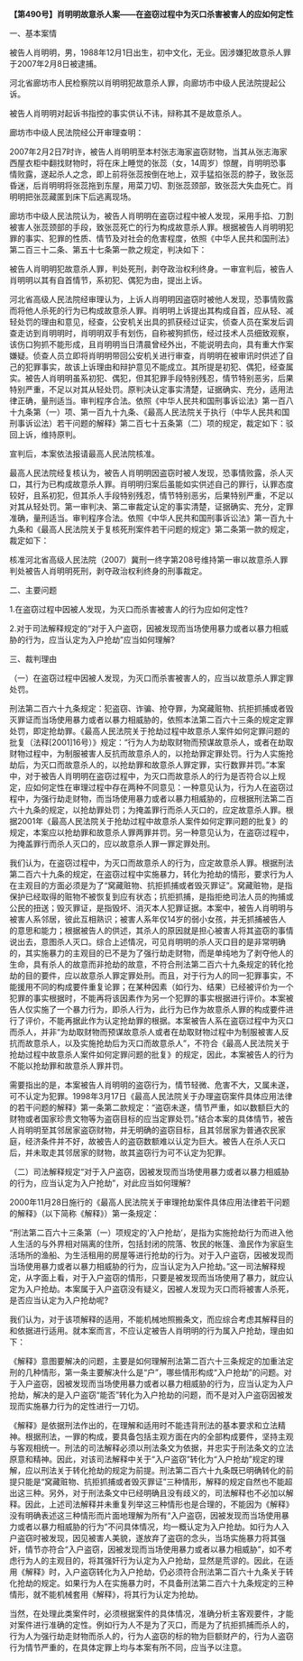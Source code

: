 **【第490号】肖明明故意杀人案——在盗窃过程中为灭口杀害被害人的应如何定性**

一、基本案情

被告人肖明明，男，1988年12月1日出生，初中文化，无业。因涉嫌犯故意杀人罪于2007年2月8日被逮捕。

河北省廊坊市人民检察院以肖明明犯故意杀人罪，向廊坊市中级人民法院提起公诉。

被告人肖明明对起诉书指控的事实供认不讳，辩称其不是故意杀人。

廊坊市中级人民法院经公开审理查明：

2007年2月2日7时许，被告人肖明明至本村张志海家盗窃财物，当其从张志海家西屋衣柜中翻找财物时，将在床上睡觉的张蕊（女，14周岁）惊醒，肖明明恐事情败露，遂起杀人之念，即上前将张蕊按倒在地上，双手猛掐张蕊的脖子，致张蕊昏迷，后肖明明将张蕊拖到东屋，用菜刀切、割张蕊颈部，致张蕊大失血死亡。肖明明把张蕊藏匿到床下后逃离现场。

廊坊市中级人民法院认为，被告人肖明明在盗窃过程中被人发现，采用手掐、刀割被害人张蕊颈部的手段，致张蕊死亡的行为构成故意杀人罪。根据被告人肖明明犯罪的事实、犯罪的性质、情节及对社会的危害程度，依照《中华人民共和国刑法》第二百三十二条、第五十七条第一款之规定，判决如下：

被告人肖明明犯故意杀人罪，判处死刑，剥夺政治权利终身。一审宣判后，被告人肖明明以其有自首情节，系初犯、偶犯为由，提出上诉。

河北省高级人民法院经审理认为，上诉人肖明明因盗窃时被他人发现，恐事情败露而将他人杀死的行为已构成故意杀人罪。肖明明上诉提出其构成自首，应从轻、减轻处罚的理由和意见，经查，公安机关出具的抓获经过证实，侦查人员在案发后调查走访到肖明明时，肖明明双手有划伤，自称被狗抓伤，经过技术人员细致观察，该伤口狗抓不能形成，且肖明明当日清晨曾经外出，不能说明去向，具有重大作案嫌疑。侦查人员立即将肖明明带回公安机关进行审查，肖明明在被审讯时供述了自己的犯罪事实，故该上诉理由和辩护意见不能成立。其所提是初犯、偶犯，经查属实。被告人肖明明虽系初犯、偶犯，但其犯罪手段特别残忍，情节特别恶劣，后果特别严重，不足以对其从轻处罚。原判决认定事实清楚，证据确实、充分，适用法律正确，量刑适当。审判程序合法。依照《中华人民共和国刑事诉讼法》第一百八十九条第（一）项、第一百九十九条、《最高人民法院关于执行（中华人民共和国刑事诉讼法）若干问题的解释》第二百七十五条第（二）项的规定，裁定如下：驳回上诉，维持原判。

宣判后，本案依法报请最高人民法院核准。

最高人民法院经复核认为，被告人肖明明因盗窃时被人发现，恐事情败露，杀人灭口，其行为已构成故意杀人罪。肖明明归案后虽能如实供述自己的罪行，认罪态度较好，且系初犯，但其杀人手段特别残忍，情节特别恶劣，后果特别严重，不足以对其从轻处罚。第一审判决、第二审裁定认定的事实清楚，证据确实、充分，定罪准确，量刑适当。审判程序合法。依照《中华人民共和国刑事诉讼法》第一百九十九条和《最高人民法院关于复核死刑案件若干问题的规定》第二条第一款的规定，裁定如下：

核准河北省高级人民法院（2007）冀刑一终字第208号维持第一审以故意杀人罪判处被告人肖明明死刑，剥夺政治权利终身的刑事裁定。

二、主要问题

1.在盗窃过程中因被人发现，为灭口而杀害被害人的行为应如何定性?

2.对于司法解释规定的“对于入户盗窃，因被发现而当场使用暴力或者以暴力相威胁的行为，应当认定为入户抢劫”应当如何理解?

三、裁判理由

（一）在盗窃过程中因被人发现，为灭口而杀害被害人的，应当以故意杀人罪定罪处罚。

刑法第二百六十九条规定：犯盗窃、诈骗、抢夺罪，为窝藏赃物、抗拒抓捕或者毁灭罪证而当场使用暴力或者以暴力相威胁的，依照本法第二百六十三条的规定定罪处罚，即定抢劫罪。《最高人民法院关于抢劫过程中故意杀人案件如何定罪问题的批复（法释\[2001\]16号）》规定：“行为人为劫取财物而预谋故意杀人，或者在劫取财物过程中，为制服被害人反抗而故意杀人的，以抢劫罪定罪处罚。行为人实施抢劫后，为灭口而故意杀人的，以抢劫罪和故意杀人罪定罪，实行数罪并罚。”本案中，对于被告人肖明明在盗窃过程中，为灭口而故意杀人的行为是否符合以上规定，应如何定性在审理过程中存在两种不同意见：一种意见认为，行为人在盗窃过程中，为强行劫走财物，而当场使用暴力或者以暴力相威胁的，应根据刑法第二百六十九条的规定，以抢劫罪处罚；为掩盖罪行而杀人灭口的，应定故意杀人罪。根据2001年《最高人民法院关于抢劫过程中故意杀人案件如何定罪问题的批复》的规定，本案应以抢劫罪和故意杀人罪两罪并罚。另一种意见认为，在盗窃过程中，为掩盖罪行而杀人灭口的，应以故意杀人罪一罪定罪处刑。

我们认为，在盗窃过程中，为灭口而故意杀人的行为，应定故意杀人罪。根据刑法第二百六十九条的规定，在盗窃过程中实施暴力，转化为抢劫的情形，要求行为人在主观目的方面必须是为了“窝藏赃物、抗拒抓捕或者毁灭罪证”。窝藏赃物，是指保护已经取得的赃物不被恢复到应有状态；抗拒抓捕，是指拒绝司法人员的拘捕或公民的扭送；毁灭罪证，是指毁坏、消灭本人犯罪证据。本案中，被告人肖明明与被害人系邻居，彼此互相熟识；被害人系年仅14岁的弱小女孩，并无抓捕被告人的意思和能力；根据被告人的供述，其杀人的原因就是担心被害人将其盗窃的事情说出去，意图杀人灭口。综合上述情况，可见肖明明的杀人灭口目的是非常明确的，其实施暴力的主观目的已不是为了强行劫走财物，而是单纯地为了剥夺他人的生命，具有杀人的故意而非抢劫的故意，不符合刑法第二百六十九条规定的转化抢劫的目的要件，应以故意杀人罪定罪处刑。而且，对于行为人的同一犯罪事实，不能援用不同的构成要件重复论罪；在某种因素（如行为、结果）已经被评价为一个犯罪的事实根据时，不能再将该因素作为另一个犯罪的事实根据进行评价。本案被告人仅实施了一个暴力行为，即杀人行为，此行为已作为故意杀人罪的构成要件进行了评价，不能再据此作为认定抢劫罪的根据。本案被告人系在盗窃过程中为灭口而杀人，并非“为劫取财物而预谋故意杀人或者在劫取财物过程中为制服被害人反抗而故意杀人，以及实施抢劫后为灭口而故意杀人”，不符合《最高人民法院关于抢劫过程中故意杀人案件如何定罪问题的批复》的规定，因此，本案被告人的行为不能以抢劫罪和故意杀人罪并罚。

需要指出的是，本案被告人肖明明的盗窃行为，情节轻微、危害不大，又属未遂，可不认定为犯罪。1998年3月17日《最高人民法院关于办理盗窃案件具体应用法律的若干问题的解释》第一条第二款规定：“盗窃未遂，情节严重，如以数额巨大的财物或者国家珍贵文物等为盗窃目标的应当定罪处罚。”结合本案的具体情节，被告人肖明明至其邻居家盗窃财物，并无明确的盗窃目标，且其邻居家为普通农民家庭，经济条件并不好，故被告人的盗窃数额难以认定为巨大。被告人在杀人灭口后，并未取走其邻居家的财物，故其盗窃行为可不认定为犯罪。

（二）司法解释规定“对于入户盗窃，因被发现而当场使用暴力或者以暴力相威胁的行为，应当认定为入户抢劫”，对此应当如何理解?

2000年11月28日施行的《最高人民法院关于审理抢劫案件具体应用法律若干问题的解释》（以下简称《解释》）第一条规定：

“刑法第二百六十三条第（一）项规定的‘入户抢劫’，是指为实施抢劫行为而进入他人生活的与外界相对隔离的住所，包括封闭的院落、牧民的帐篷、渔民作为家庭生活场所的渔船、为生活租用的房屋等进行抢劫的行为。对于入户盗窃，因被发现而当场使用暴力或者以暴力相威胁的行为，应当认定为入户抢劫。”这一司法解释规定，从字面上看，对于入户盗窃的情形，只要是被发现而当场使用了暴力，就应认定为入户抢劫。本案属于入户盗窃没有疑义，因被人发现为灭口而将被害人杀死，是否应当认定为入户抢劫呢?

我们认为，对于该项解释的适用，不能机械地照搬条文，而应综合考虑其解释目的和依据进行适用。就本案而言，不应认定被告人肖明明的行为属入户抢劫，理由如下：

《解释》意图要解决的问题，主要是如何理解刑法第二百六十三条规定的加重法定刑的几种情形，第一条主要解决什么是“户”，哪些情形构成“入户抢劫”的问题。对于入户盗窃，因被发现而当场使用暴力或者以暴力相威胁的行为，应当认定为入户抢劫，解决的是入户盗窃“能否”转化为入户抢劫的问题，而不是对入户盗窃因被发现而实施暴力行为的定性进行一刀切。

《解释》是依据刑法作出的，在理解和适用时不能违背刑法的基本要求和立法精神。根据刑法，一罪的构成，要具备包括主观方面在内的全部构成要件，坚持主观与客观相统一。刑法的司法解释必须以刑法条文为依据，并忠实于刑法条文的立法原意和精神。因此，对该司法解释中关于“入户盗窃”转化为“入户抢劫”规定的理解，应以刑法关于转化抢劫的规定为前提。刑法第二百六十九条既已明确转化的前提只能是“窝藏赃物、抗拒抓捕或者毁灭罪证”三种情形，解释的规定自然也不能超出这三种。另外，对于刑法条文中已经明确且没有歧义的，司法解释也不必加以解释。因此，上述司法解释并未重复列举这三种情形也是合理的，不能因为《解释》没有明确表述这三种情形而片面地理解为所有“入户盗窃，因被发现而当场使用暴力或者以暴力相威胁的行为”不问具体情况，均一概认定为入户抢劫。如行为人入户盗窃时被发现，因见被害人美貌，遂放弃了盗窃的念头，当场实施暴力将其强奸，情节亦符合“入户盗窃，因被发现而当场使用暴力或者以暴力相威胁”，如不考虑行为人的主观目的，将其强奸行为认定为入户抢劫，显然是荒谬的。因此，在适用《解释》时，入户盗窃转化为入户抢劫，仍必须符合刑法第二百六十九条关于转化抢劫的规定。如果行为人在实施暴力时，不具备刑法第二百六十九条规定的三种情形，就不能机械套用《解释》，将其行为认定为抢劫。

当然，在处理此类案件时，必须根据案件的具体情况，准确分析主客观要件，才能对案件进行准确的定性。例如行为人不是为了灭口，而是为了抗拒抓捕而杀人的，行为人为强行劫走财物而杀人的，行为人盗窃的标的物为巨额财产的，行为人盗窃行为情节严重的，在具体定罪上均与本案有所不同，应当予以注意。